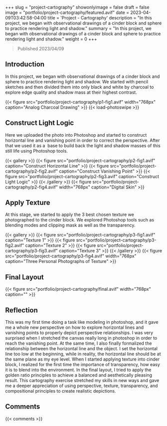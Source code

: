 +++
slug = "project-cartography"
showonlyimage = false
draft = false
image = "portfolio/project-cartography/featured.avif"
date = 2023-04-09T03:42:58-04:00
title = 'Project - Cartography'
description = "In this project, we began with observational drawings of a cinder block and sphere to practice rendering light and shadow."
summary = "In this project, we began with observational drawings of a cinder block and sphere to practice rendering light and shadow."
weight = 0
+++

> Published 2023/04/09

## Introduction

In this project, we began with observational drawings of a cinder block and sphere to practice rendering light and shadow. We started with pencil sketches and then divided them into only black and white by charcoal to explore edge quality and shadow mass at their highest contrast.

{{< figure src="portfolio/project-cartography/p1-fig1.avif" width="768px" caption="Analog Charcoal Drawing" >}}
{{< load-photoswipe >}}

## Construct Light Logic

Here we uploaded the photo into Photoshop and started to construct horizontal line and vanishing point in order to correct the perspective. After that we used it as a  base to build back the light and shadow masses of this still life using Photoshop tools.

{{< gallery >}}
    {{< figure src="portfolio/project-cartography/p2-fig1.avif" caption="Construct Horizontal Line" >}}
    {{< figure src="portfolio/project-cartography/p2-fig2.avif" caption="Construct Vanishing Point" >}}
    {{< figure src="portfolio/project-cartography/p2-fig3.avif" caption="Construct Light Logic" >}}
{{< /gallery >}}
{{< figure src="portfolio/project-cartography/p2-fig4.avif" width="768px" caption="Digital Skin" >}}

## Apply Texture

At this stage, we started to apply the 3 best chosen texture we photographed to the cinder block. We explored Photoshop tools such as blending modes and clipping mask as well as the transparency. 

{{< gallery >}}
    {{< figure src="portfolio/project-cartography/p3-fig1.avif" caption="Texture 1" >}}
    {{< figure src="portfolio/project-cartography/p3-fig2.avif" caption="Texture 2" >}}
    {{< figure src="portfolio/project-cartography/p3-fig3.avif" caption="Texture 3" >}}
{{< /gallery >}}
{{< figure src="portfolio/project-cartography/p3-fig4.avif" width="768px" caption="Three Personal Photographs of Texture" >}}

## Final Layout

{{< figure src="portfolio/project-cartography/final.avif" width="768px" caption="" >}}

## Reflection

This was my first time doing a task like modeling in photoshop, and it gave me a whole new perspective on how to explore horizontal lines and vanishing points to properly depict perspective relationships. I was very surprised when I stretched the canvas really long in photoshop in order to reach the vanishing point. At the same time, I also finally formalized the relationship between the horizontal line and the object. I set the horizontal line too low at the beginning, while in reality, the horizontal line should be at the same plane as my eye level. When I started applying texture into cinder block, I realized for the first time the importance of transparency, how easy it is to blend into the environment. In the final layout, I tried to apply the golden ratio principles to achieve a balanced and aesthetically pleasing result. This cartography exercise stretched my skills in new ways and gave me a deeper appreciation of using perspective, texture, transparency, and compositional principles to create realistic depictions.

## Comments

{{< comments >}}